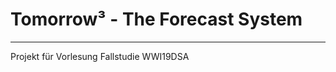 # Tomorrow³ - The Forecast System


------------------------------
Projekt für Vorlesung Fallstudie WWI19DSA
